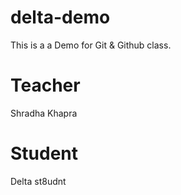 # delta-demo
This is a a Demo for Git &amp; Github class.
# Teacher
Shradha Khapra
# Student
Delta st8udnt